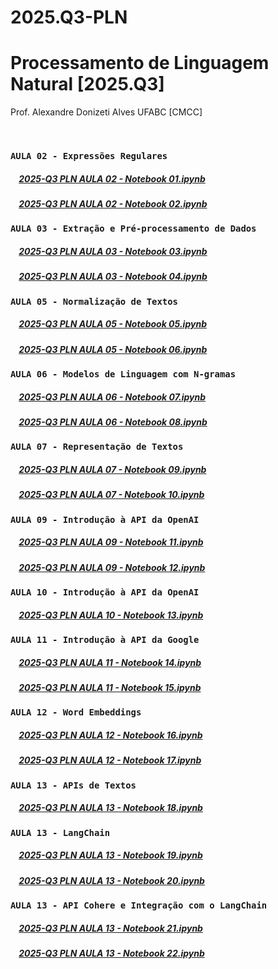 # 2025.Q3-PLN

# Processamento de Linguagem Natural [2025.Q3]
Prof. Alexandre Donizeti Alves
UFABC [CMCC]

<br>

### `AULA 02 - Expressões Regulares`

##### &nbsp;&nbsp;&nbsp; [2025-Q3 PLN AULA 02 - Notebook 01.ipynb](https://github.com/adalves-ufabc/2025.Q3-PLN/blob/main/aulas/2025_Q3_PLN_AULA_02_Notebook_01.ipynb)
##### &nbsp;&nbsp;&nbsp; [2025-Q3 PLN AULA 02 - Notebook 02.ipynb](https://github.com/adalves-ufabc/2025.Q3-PLN/blob/main/aulas/2025_Q3_PLN_AULA_02_Notebook_02.ipynb)

### `AULA 03 - Extração e Pré-processamento de Dados`

##### &nbsp;&nbsp;&nbsp; [2025-Q3 PLN AULA 03 - Notebook 03.ipynb](https://github.com/adalves-ufabc/2025.Q3-PLN/blob/main/aulas/2025_Q3_PLN_AULA_03_Notebook_03.ipynb)
##### &nbsp;&nbsp;&nbsp; [2025-Q3 PLN AULA 03 - Notebook 04.ipynb](https://github.com/adalves-ufabc/2025.Q3-PLN/blob/main/aulas/2025_Q3_PLN_AULA_03_Notebook_04.ipynb)

### `AULA 05 - Normalização de Textos`

##### &nbsp;&nbsp;&nbsp; [2025-Q3 PLN AULA 05 - Notebook 05.ipynb](https://github.com/adalves-ufabc/2025.Q3-PLN/blob/main/aulas/2025_Q3_PLN_AULA_05_Notebook_05.ipynb)
##### &nbsp;&nbsp;&nbsp; [2025-Q3 PLN AULA 05 - Notebook 06.ipynb](https://github.com/adalves-ufabc/2025.Q3-PLN/blob/main/aulas/2025_Q3_PLN_AULA_05_Notebook_06.ipynb)

### `AULA 06 - Modelos de Linguagem com N-gramas`

##### &nbsp;&nbsp;&nbsp; [2025-Q3 PLN AULA 06 - Notebook 07.ipynb](https://github.com/adalves-ufabc/2025.Q3-PLN/blob/main/aulas/2025_Q3_PLN_AULA_06_Notebook_07.ipynb)
##### &nbsp;&nbsp;&nbsp; [2025-Q3 PLN AULA 06 - Notebook 08.ipynb](https://github.com/adalves-ufabc/2025.Q3-PLN/blob/main/aulas/2025_Q3_PLN_AULA_06_Notebook_08.ipynb)

### `AULA 07 - Representação de Textos`

##### &nbsp;&nbsp;&nbsp; [2025-Q3 PLN AULA 07 - Notebook 09.ipynb](https://github.com/adalves-ufabc/2025.Q3-PLN/blob/main/aulas/2025_Q3_PLN_AULA_07_Notebook_09.ipynb)
##### &nbsp;&nbsp;&nbsp; [2025-Q3 PLN AULA 07 - Notebook 10.ipynb](https://github.com/adalves-ufabc/2025.Q3-PLN/blob/main/aulas/2025_Q3_PLN_AULA_07_Notebook_10.ipynb)

### `AULA 09 - Introdução à API da OpenAI`

##### &nbsp;&nbsp;&nbsp; [2025-Q3 PLN AULA 09 - Notebook 11.ipynb](https://github.com/adalves-ufabc/2025.Q3-PLN/blob/main/aulas/2025_Q3_PLN_AULA_09_Notebook_11.ipynb)
##### &nbsp;&nbsp;&nbsp; [2025-Q3 PLN AULA 09 - Notebook 12.ipynb](https://github.com/adalves-ufabc/2025.Q3-PLN/blob/main/aulas/2025_Q3_PLN_AULA_09_Notebook_12.ipynb)

### `AULA 10 - Introdução à API da OpenAI`

##### &nbsp;&nbsp;&nbsp; [2025-Q3 PLN AULA 10 - Notebook 13.ipynb](https://github.com/adalves-ufabc/2025.Q3-PLN/blob/main/aulas/2025_Q3_PLN_AULA_10_Notebook_13.ipynb)

### `AULA 11 - Introdução à API da Google`

##### &nbsp;&nbsp;&nbsp; [2025-Q3 PLN AULA 11 - Notebook 14.ipynb](https://github.com/adalves-ufabc/2025.Q3-PLN/blob/main/aulas/2025_Q3_PLN_AULA_11_Notebook_14.ipynb)

##### &nbsp;&nbsp;&nbsp; [2025-Q3 PLN AULA 11 - Notebook 15.ipynb](https://github.com/adalves-ufabc/2025.Q3-PLN/blob/main/aulas/2025_Q3_PLN_AULA_11_Notebook_15.ipynb)

### `AULA 12 - Word Embeddings`

##### &nbsp;&nbsp;&nbsp; [2025-Q3 PLN AULA 12 - Notebook 16.ipynb](https://github.com/adalves-ufabc/2025.Q3-PLN/blob/main/aulas/2025_Q3_PLN_AULA_12_Notebook_16.ipynb)

##### &nbsp;&nbsp;&nbsp; [2025-Q3 PLN AULA 12 - Notebook 17.ipynb](https://github.com/adalves-ufabc/2025.Q3-PLN/blob/main/aulas/2025_Q3_PLN_AULA_12_Notebook_17.ipynb)

### `AULA 13 - APIs de Textos`

##### &nbsp;&nbsp;&nbsp; [2025-Q3 PLN AULA 13 - Notebook 18.ipynb](https://github.com/adalves-ufabc/2025.Q3-PLN/blob/main/aulas/2025_Q3_PLN_AULA_13_Notebook_18.ipynb)

### `AULA 13 - LangChain`

##### &nbsp;&nbsp;&nbsp; [2025-Q3 PLN AULA 13 - Notebook 19.ipynb](https://github.com/adalves-ufabc/2025.Q3-PLN/blob/main/aulas/2025_Q3_PLN_AULA_13_Notebook_19.ipynb)

##### &nbsp;&nbsp;&nbsp; [2025-Q3 PLN AULA 13 - Notebook 20.ipynb](https://github.com/adalves-ufabc/2025.Q3-PLN/blob/main/aulas/2025_Q3_PLN_AULA_13_Notebook_20.ipynb)

### `AULA 13 - API Cohere e Integração com o LangChain`

##### &nbsp;&nbsp;&nbsp; [2025-Q3 PLN AULA 13 - Notebook 21.ipynb](https://github.com/adalves-ufabc/2025.Q3-PLN/blob/main/aulas/2025_Q3_PLN_AULA_13_Notebook_21.ipynb)

##### &nbsp;&nbsp;&nbsp; [2025-Q3 PLN AULA 13 - Notebook 22.ipynb](https://github.com/adalves-ufabc/2025.Q3-PLN/blob/main/aulas/2025_Q3_PLN_AULA_13_Notebook_22.ipynb)
